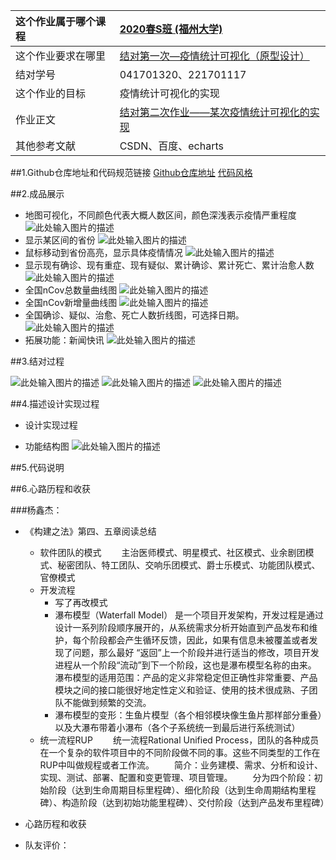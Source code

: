 
|这个作业属于哪个课程|[2020春S班 (福州大学)](https://edu.cnblogs.com/campus/fzu/2020SPRINGS)|
:--|:--|
|这个作业要求在哪里|[结对第一次—疫情统计可视化（原型设计）](https://edu.cnblogs.com/campus/fzu/2020SPRINGS/homework/10460)|
|结对学号|041701320、221701117|
|这个作业的目标|疫情统计可视化的实现|
|作业正文|[结对第二次作业——某次疫情统计可视化的实现](https://www.cnblogs.com/fzu-yxj/p/12495565.html)|
|其他参考文献|CSDN、百度、echarts|

##1.Github仓库地址和代码规范链接
[Github仓库地址][1]
[代码风格][2]

##2.成品展示

- 地图可视化，不同颜色代表大概人数区间，颜色深浅表示疫情严重程度
![此处输入图片的描述][3]
- 显示某区间的省份
![此处输入图片的描述][4]
- 鼠标移动到省份高亮，显示具体疫情情况
![此处输入图片的描述][5]
- 显示现有确诊、现有重症、现有疑似、累计确诊、累计死亡、累计治愈人数
![此处输入图片的描述][6]
- 全国nCov总数量曲线图
![此处输入图片的描述][7]
- 全国nCov新增量曲线图
![此处输入图片的描述][8]
- 全国确诊、疑似、治愈、死亡人数折线图，可选择日期。
![此处输入图片的描述][9]
- 拓展功能：新闻快讯
![此处输入图片的描述][10]


##3.结对过程

![此处输入图片的描述][11]
![此处输入图片的描述][12]
![此处输入图片的描述][13]

##4.描述设计实现过程

- 设计实现过程

- 功能结构图
![此处输入图片的描述][14]

##5.代码说明

##6.心路历程和收获

###杨鑫杰：
- 《构建之法》第四、五章阅读总结
    - 软件团队的模式
&emsp;&emsp;主治医师模式、明星模式、社区模式、业余剧团模式、秘密团队、特工团队、交响乐团模式、爵士乐模式、功能团队模式、官僚模式
    - 开发流程
        - 写了再改模式
        - 瀑布模型（Waterfall Model）                   是一个项目开发架构，开发过程是通过设计一系列阶段顺序展开的，从系统需求分析开始直到产品发布和维护，每个阶段都会产生循环反馈，因此，如果有信息未被覆盖或者发现了问题，那么最好 “返回”上一个阶段并进行适当的修改，项目开发进程从一个阶段“流动”到下一个阶段，这也是瀑布模型名称的由来。
瀑布模型的适用范围：产品的定义非常稳定但正确性非常重要、产品模块之间的接口能很好地定性定义和验证、使用的技术很成熟、子团队不能做到频繁的交流。
        - 瀑布模型的变形：生鱼片模型（各个相邻模块像生鱼片那样部分重叠）以及大瀑布带着小瀑布（各个子系统统一到最后进行系统测试）
    - 统一流程RUP
&emsp;&emsp;统一流程Rational Unified Process，团队的各种成员在一个复杂的软件项目中的不同阶段做不同的事。这些不同类型的工作在RUP中叫做规程或者工作流。
&emsp;&emsp;简介：业务建模、需求、分析和设计、实现、测试、部署、配置和变更管理、项目管理。
&emsp;&emsp;分为四个阶段：初始阶段（达到生命周期目标里程碑）、细化阶段（达到生命周期结构里程碑）、构造阶段（达到初始功能里程碑）、交付阶段（达到产品发布里程碑）
- 心路历程和收获
- 队友评价：
&emsp;&emsp;


  [1]: https://github.com/purity12138/InfectStatisticWeb
  [2]: https://github.com/purity12138/InfectStatisticWeb/blob/yxj/codestyle.md
  [3]: https://images.cnblogs.com/cnblogs_com/fzu-yxj/1670417/o_200314164141%E5%9C%B0%E5%9B%BE.PNG
  [4]: https://images.cnblogs.com/cnblogs_com/fzu-yxj/1670417/o_200314165016%E6%98%BE%E7%A4%BA%E5%8C%BA%E9%97%B4%E7%9C%81%E4%BB%BD.PNG
  [5]: https://images.cnblogs.com/cnblogs_com/fzu-yxj/1670417/o_200314164938%E5%8A%9F%E8%83%BD.PNG
  [6]: https://images.cnblogs.com/cnblogs_com/fzu-yxj/1670417/o_200314164308%E4%BA%BA%E6%95%B0.PNG
  [7]: https://images.cnblogs.com/cnblogs_com/fzu-yxj/1670417/o_200314164948%E5%85%A8%E5%9B%BD%E6%9B%B2%E7%BA%BF%E5%9B%BE%E6%80%BB%E9%87%8F.PNG
  [8]: https://images.cnblogs.com/cnblogs_com/fzu-yxj/1670417/o_200314164953%E5%85%A8%E5%9B%BD%E6%96%B0%E5%A2%9E%E6%9B%B2%E7%BA%BF%E5%9B%BE.PNG
  [9]: https://images.cnblogs.com/cnblogs_com/fzu-yxj/1670417/o_200314165001%E5%85%A8%E5%9B%BD%E6%8A%98%E7%BA%BF%E5%9B%BE.PNG
  [10]: https://images.cnblogs.com/cnblogs_com/fzu-yxj/1670417/o_200314165007%E6%96%B0%E9%97%BB%E5%BF%AB%E8%AE%AF.PNG
  [11]: https://images.cnblogs.com/cnblogs_com/fzu-yxj/1670417/o_200314165935%E8%81%8A%E5%A4%A91.PNG
  [12]: https://images.cnblogs.com/cnblogs_com/fzu-yxj/1670417/o_200314165941%E8%81%8A%E5%A4%A92.PNG
  [13]: https://images.cnblogs.com/cnblogs_com/fzu-yxj/1670417/o_200314165946%E8%81%8A%E5%A4%A93.PNG
  [14]: https://images.cnblogs.com/cnblogs_com/fzu-yxj/1670417/o_200314163945%E5%8A%9F%E8%83%BD%E7%BB%93%E6%9E%84%E5%9B%BE.jpg